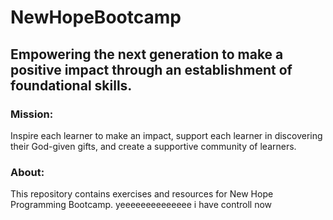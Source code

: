 # NewHopeBootcamp

## Empowering the next generation to make a positive impact through an establishment of foundational skills.

### Mission:
Inspire each learner to make an impact, support each learner in discovering their God-given gifts, and create a supportive community of learners.

### About:
This repository contains exercises and resources for New Hope Programming Bootcamp.
yeeeeeeeeeeeeee i have controll now
